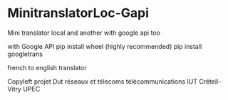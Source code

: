 # MinitranslatorLoc-Gapi
Mini translator local and another with google api too

with Google API 
pip install wheel  (highly recommended)
pip install googletrans


french to english translator


Copyleft 
projet Dut réseaux et télecoms télécommunications IUT Créteil-Vitry UPEC
